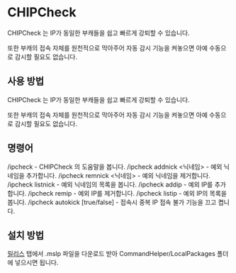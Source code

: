 # CHIPCheck
CHIPCheck 는 IP가 동일한 부캐들을 쉽고 빠르게 강퇴할 수 있습니다.

또한 부캐의 접속 자체를 원천적으로 막아주어 자동 감시 기능을 켜놓으면
아예 수동으로 감시할 필요도 없습니다.

## 사용 방법

CHIPCheck 는 IP가 동일한 부캐들을 쉽고 빠르게 강퇴할 수 있습니다.

또한 부캐의 접속 자체를 원천적으로 막아주어 자동 감시 기능을 켜놓으면
아예 수동으로 감시할 필요도 없습니다.

## 명령어

/ipcheck - CHIPCheck 의 도움말을 봅니다.
/ipcheck addnick <닉네임> - 예외 닉네임을 추가합니다.
/ipcheck remnick <닉네임> - 예외 닉네임을 제거합니다.
/ipcheck listnick - 예외 닉네임의 목록을 봅니다.
/ipcheck addip <IP> - 예외 IP를 추가합니다.
/ipcheck remip <IP> - 예외 IP를 제거합니다.
/ipcheck listip - 예외 IP의 목록을 봅니다.
/ipcheck autokick [true/false] - 접속시 중복 IP 접속 불가 기능을 끄고 켭니다.


## 설치 방법

[릴리스](https://github.com/steakteam/CHIPCheck/releases) 탭에서 .mslp 파일을 다운로드 받아
CommandHelper/LocalPackages 폴더에 넣으시면 됩니다.
